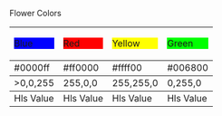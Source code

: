 

Flower Colors
<body>
       <table>
 

 <tr>
             <td><p style="background-color:rgb(0,0,255);">Blue</p></td>
             <td><p style="background-color:rgb(255,0,0);">Red</p></td>
            <td><p style="background-color:rgb(255,255,0);">Yellow</p></td>
           <td><p style="background-color:rgb(0,255,0);">Green</p></td>
    </tr>

<tbody>
        <td>#0000ff</td>
        <td>#ff0000</td>
        <td>#ffff00</td>
        <td>#006800</td>
    </tr>
<tbody>
        <td>>0,0,255</td>
        <td>255,0,0</td>
        <td>255,255,0</td>
        <td>0,255,0</td>
    </tr>
<tbody>
        <td>Hls Value</td>
        <td>Hls Value</td>
        <td>Hls Value</td>
        <td>Hls Value</td>
    </tr>
    </table>
</body> 
</html>
